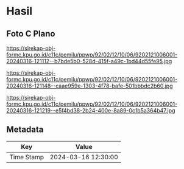 # Hasil

## Foto C Plano

https://sirekap-obj-formc.kpu.go.id/c11c/pemilu/ppwp/92/02/12/10/06/9202121006001-20240316-121112--b7bde5b0-528d-415f-a49c-1bd44d55fe95.jpg

https://sirekap-obj-formc.kpu.go.id/c11c/pemilu/ppwp/92/02/12/10/06/9202121006001-20240316-121148--caae959e-1303-4f78-bafe-501bbbdc2b60.jpg

https://sirekap-obj-formc.kpu.go.id/c11c/pemilu/ppwp/92/02/12/10/06/9202121006001-20240316-121219--e5f4bd38-2b24-400e-8a89-0c1b5a364b47.jpg


## Metadata

| Key        | Value               |
| ---------- | ------------------- |
| Time Stamp | 2024-03-16 12:30:00 |



